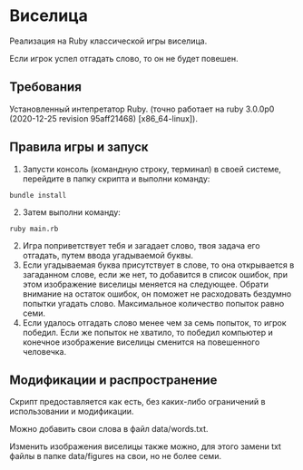 Виселица
============
Реализация на Ruby классической игры виселица.

Если игрок успел отгадать слово, то он не будет повешен.

Требования
----------------------------------
Установленный интепретатор Ruby. (точно работает на ruby 3.0.0p0 (2020-12-25 revision 95aff21468) [x86_64-linux]).

Правила игры и запуск
----------------------------------
1. Запусти консоль (командную строку, терминал) в своей системе, перейдите в папку скрипта и выполни команду:
```
bundle install
```
2. Затем выполни команду:
```
ruby main.rb
```
2. Игра поприветствует тебя и загадает слово, твоя задача его отгадать, путем ввода угадываемой буквы.
3. Если угадываемая буква присутствует в слове, то она открывается в загаданном слове, если же нет, 
   то добавится в список ошибок, при этом изображение виселицы меняется на следующее. Обрати внимание на остаток ошибок, он поможет не расходовать бездумно 
   попытки угадать слово. Максимальное количество попыток равно семи.
4. Если удалось отгадать слово менее чем за семь попыток, то игрок победил. Если же попыток не хватило, то победил 
   компьютер и конечное изображение виселицы сменится на повешенного человечка.

Модификации и распространение
----------------------------------
Скрипт предоставляется как есть, без каких-либо ограничений в использовании и модификации.

Можно добавить свои слова в файл data/words.txt.

Изменить изображения виселицы также можно, для этого замени txt файлы в папке data/figures на свои, но не более семи.
